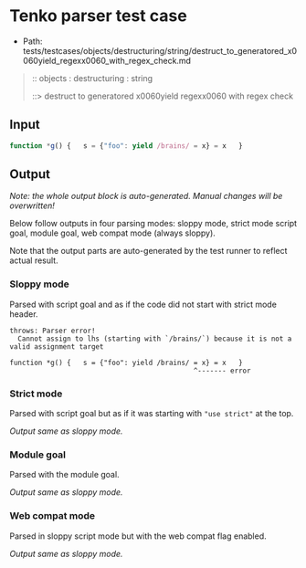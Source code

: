 # Tenko parser test case

- Path: tests/testcases/objects/destructuring/string/destruct_to_generatored_x0060yield_regexx0060_with_regex_check.md

> :: objects : destructuring : string
>
> ::> destruct to generatored x0060yield regexx0060 with regex check

## Input


`````js
function *g() {   s = {"foo": yield /brains/ = x} = x   }
`````

## Output

_Note: the whole output block is auto-generated. Manual changes will be overwritten!_

Below follow outputs in four parsing modes: sloppy mode, strict mode script goal, module goal, web compat mode (always sloppy).

Note that the output parts are auto-generated by the test runner to reflect actual result.

### Sloppy mode

Parsed with script goal and as if the code did not start with strict mode header.

`````
throws: Parser error!
  Cannot assign to lhs (starting with `/brains/`) because it is not a valid assignment target

function *g() {   s = {"foo": yield /brains/ = x} = x   }
                                             ^------- error
`````

### Strict mode

Parsed with script goal but as if it was starting with `"use strict"` at the top.

_Output same as sloppy mode._

### Module goal

Parsed with the module goal.

_Output same as sloppy mode._

### Web compat mode

Parsed in sloppy script mode but with the web compat flag enabled.

_Output same as sloppy mode._
